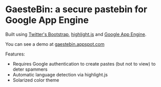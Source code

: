 GaesteBin: a secure pastebin for Google App Engine
==================================================

Built using [Twitter's
Bootstrap](http://twitter.github.com/bootstrap/index.html),
[highlight.js](http://softwaremaniacs.org/soft/highlight/en/description/) and
[Google App Engine](http://appengine.google.com).

You can see a demo at [gaestebin.appspot.com](http://gaestebin.appspot.com)

Features:

* Requires Google authentication to create pastes (but not to view) to deter
  spammers
* Automatic language detection via highlight.js
* Solarized color theme
